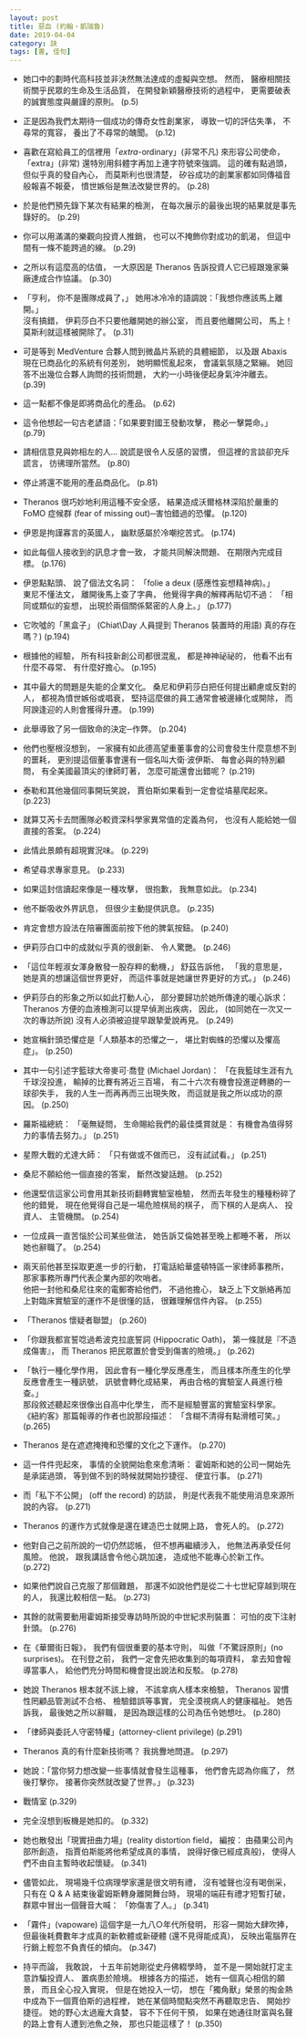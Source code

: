 ```yaml
---
layout: post
title: 惡血 (約翰‧凱瑞魯)
date: 2019-04-04
category: 訣
tags: [書, 佳句]
---
```


- 她口中的劃時代高科技並非決然無法達成的虛擬與空想。
然而， 醫療相關技術關乎民眾的生命及生活品質，
在開發新穎醫療技術的過程中，
更需要破表的誠實態度與嚴謹的原則。 (p.5)


- 正是因為我們太期待一個成功的傳奇女性創業家，
導致一切的評估失準，
不尋常的寬容，
養出了不尋常的醜聞。 (p.12)

<!--more-->


- 喜歡在寫給員工的信裡用「*extra*-ordinary」(非常不凡) 來形容公司使命，
「extra」(非常) 還特別用斜體字再加上連字符號來強調。
這的確有點過頭，
但似乎真的發自內心，
而莫斯利也很清楚，
矽谷成功的創業家都如同傳福音般報喜不報憂，
憤世嫉俗是無法改變世界的。 (p.28)


- 於是他們預先錄下某次有結果的檢測，
在每次展示的最後出現的結果就是事先錄好的。 (p.29)


- 你可以用滿滿的樂觀向投資人推銷，
也可以不掩飾你對成功的飢渴，
但這中間有一條不能跨過的線。 (p.29)


- 之所以有這麼高的估值，
一大原因是 Theranos 告訴投資人它已經跟幾家藥廠達成合作協議。 (p.30)


- 「亨利， 你不是團隊成員了，」
她用冰冷冷的語調說：「我想你應該馬上離開。」<br />
沒有搞錯，
伊莉莎白不只要他離開她的辦公室，
而且要他離開公司，
馬上！
莫斯利就這樣被開除了。 (p.31)


- 可是等到 MedVenture 合夥人問到微晶片系統的具體細節，
以及跟 Abaxis 現在已商品化的系統有何差別，
她明顯慌亂起來，
會議氣氛隨之緊繃。
她回答不出幾位合夥人詢問的技術問題，
大約一小時後便起身氣沖沖離去。 (p.39)


- 這一點都不像是即將商品化的產品。 (p.62)


- 這令他想起一句古老諺語：「如果要對國王發動攻擊，
務必一擊斃命。」 (p.79)


- 請相信意見與妳相左的人... 說謊是很令人反感的習慣，
但這裡的言談卻充斥謊言，
彷彿理所當然。 (p.80)


- 停止將還不能用的產品商品化。 (p.81)


- Theranos 很巧妙地利用這種不安全感，
結果造成沃爾格林深陷於嚴重的 FoMO 症候群 (fear of missing out)─害怕錯過的恐懼。 (p.120)


- 伊恩是拘謹寡言的英國人，
幽默感屬於冷嘲挖苦式。 (p.174)


- 如此每個人接收到的訊息才會一致，
才能共同解決問題、 在期限內完成目標。 (p.176)


- 伊恩點點頭、 說了個法文名詞： 「folie a deux (感應性妄想精神病)。」<br />
東尼不懂法文，
離開後馬上查了字典，
他覺得字典的解釋再貼切不過： 「相同或類似的妄想，
出現於兩個關係緊密的人身上。」 (p.177)


- 它吹噓的「黑盒子」 (Chiat\Day 人員提到 Theranos 裝置時的用語) 真的存在嗎？) (p.194)


- 根據他的經驗，
所有科技新創公司都很混亂，
都是神神祕祕的，
他看不出有什麼不尋常、 有什麼好擔心。 (p.195)


- 其中最大的問題是失能的企業文化。
桑尼和伊莉莎白把任何提出顧慮或反對的人，
都視為憤世嫉俗或唱衰，
堅持這麼做的員工通常會被邊緣化或開除，
而阿諛逢迎的人則會獲得升遷。 (p.199)


- 此舉導致了另一個致命的決定─作弊。 (p.204)


- 他們也壓根沒想到，
一家擁有如此德高望重董事會的公司會發生什麼意想不到的噩耗，
更別提這個董事會還有一個名叫大衛‧波伊斯、 每會必與的特別顧問，
有全美國最頂尖的律師盯著，
怎麼可能還會出錯呢？ (p.219)


- 泰勒和其他幾個同事開玩笑說，
賈伯斯如果看到一定會從墳墓爬起來。 (p.223)


- 就算艾芮卡去問團隊必較資深科學家異常值的定義為何，
也沒有人能給她一個直接的答案。 (p.224)


- 此情此景頗有超現實況味。 (p.229)


- 希望尋求專家意見。 (p.233)


- 如果這封信讀起來像是一種攻擊，
很抱歉， 我無意如此。 (p.234)


- 他不斷吸收外界訊息，
但很少主動提供訊息。 (p.235)


- 肯定會想方設法在陪審團面前按下他的脾氣按鈕。 (p.240)


- 伊莉莎白口中的成就似乎真的很創新、 令人驚艷。 (p.246)


- 「這位年輕淑女渾身散發一股存粹的動機，」
舒茲告訴他，
「我的意思是，
她是真的想讓這個世界更好，
而這件事就是她讓世界更好的方式。」 (p.246)


- 伊莉莎白的形象之所以如此打動人心，
部分要歸功於她所傳達的暖心訴求： Theranos 方便的血液檢測可以提早偵測出疾病，
因此， (如同她在一次又一次的專訪所說) 沒有人必須被迫提早跟摯愛說再見。 (p.249)


- 她宣稱針頭恐懼症是「人類基本的恐懼之一，
堪比對蜘蛛的恐懼以及懼高症」。 (p.250)


- 其中一句引述字籃球大帝麥可‧喬登 (Michael Jordan)：
「在我籃球生涯有九千球沒投進，
輸掉的比賽有將近三百場，
有二十六次有機會投進逆轉勝的一球卻失手，
我的人生一而再再而三出現失敗，
而這就是我之所以成功的原因。 (p.250)


- 羅斯福總統： 「毫無疑問，
生命賜給我們的最佳獎賞就是： 有機會為值得努力的事情去努力。」 (p.251)


- 星際大戰的尤達大師： 「只有做或不做而已，
沒有試試看。」 (p.251)


- 桑尼不願給他一個直接的答案，
斷然改變話題。 (p.252)


- 他還堅信這家公司會用其新技術翻轉實驗室檢驗，
然而去年發生的種種粉碎了他的錯覺，
現在他覺得自己是一場危險棋局的棋子，
而下棋的人是病人、 投資人、 主管機關。 (p.254)


- 一位成員一直苦惱於公司某些做法，
她告訴艾倫她甚至晚上都睡不著，
所以她也辭職了。 (p.254)


- 兩天前他甚至採取更進一步的行動，
打電話給華盛頓特區一家律師事務所，
那家事務所專門代表企業內部的吹哨者。<br />
他把一封他和桑尼往來的電郵寄給他們，
不過他擔心，
缺乏上下文脈絡再加上對臨床實驗室的運作不是很懂的話，
很難理解信件內容。 (p.255)


- 「Theranos 懷疑者聯盟」 (p.260)


- 「你跟我都宣誓唸過希波克拉底誓詞 (Hippocratic Oath)，
第一條就是『不造成傷害』，
而 Theranos 把民眾置於會受到傷害的險境。」 (p.262)


- 「執行一種化學作用，
因此會有一種化學反應產生，
而且樣本所產生的化學反應會產生一種訊號，
訊號會轉化成結果，
再由合格的實驗室人員進行檢查。」<br />
那段敘述聽起來很像出自高中化學生，
而不是經驗豐富的實驗室科學家。
《紐約客》那篇報導的作者也說那段描述： 「含糊不清得有點滑稽可笑。」 (p.265)


- Theranos 是在遮遮掩掩和恐懼的文化之下運作。 (p.270)


- 這一件件兜起來，
事情的全貌開始愈來愈清晰： 霍姆斯和她的公司一開始先是承諾過頭，
等到做不到的時候就開始抄捷徑、 便宜行事。 (p.271)


- 而「私下不公開」 (off the record) 的訪談，
則是代表我不能使用消息來源所說的內容。 (p.271)


- Theranos 的運作方式就像是還在建造巴士就開上路， 會死人的。 (p.272)


- 他對自己之前所說的一切仍然認帳，
但不想再繼續涉入，
他無法再承受任何風險。
他說，
跟我講話會令他心跳加速，
造成他不能專心於新工作。 (p.272)


- 如果他們說自己克服了那個難題，
那還不如說他們是從二十七世紀穿越到現在的人，
我還比較相信一點。 (p.273)


- 其餘的就需要動用霍姆斯接受專訪時所說的中世紀求刑裝置： 可怕的皮下注射針頭。 (p.276)


- 在《華爾街日報》，
我們有個很重要的基本守則，
叫做「不驚訝原則」(no surprises)。
在刊登之前，
我們一定會先把收集到的每項資料，
拿去知會報導當事人，
給他們充分時間和機會提出說法和反駁。 (p.278)


- 她說 Theranos 根本就不該上線，
不該拿病人樣本來檢驗，
Theranos 習慣性罔顧品管測試不合格、 檢驗錯誤等事實，
完全漠視病人的健康福祉。
她告訴我，
最後她之所以辭職，
是因為跟這樣的公司為伍令她想吐。 (p.280)


- 「律師與委託人守密特權」(attorney-client privilege) (p.291)


- Theranos 真的有什麼新技術嗎？
我挑釁地問道。 (p.297)


- 她說：「當你努力想改變一些事情就會發生這種事，
他們會先認為你瘋了，
然後打擊你，
接著你突然就改變了世界。」 (p.323)


- 戰情室 (p.329)


- 完全沒想到板機是她扣的。 (p.332)


- 她也散發出「現實扭曲力場」(reality distortion field，
編按： 由蘋果公司內部所創造，
指賈伯斯能將他希望成真的事情，
說得好像已經成真般)，
使得人們不由自主暫時收起懷疑。 (p.341)


- 儘管如此，
現場幾千位病理學家還是很文明有禮，
沒有噓聲也沒有喝倒采，
只有在 Q & A 結束後霍姆斯轉身離開舞台時，
現場的端莊有禮才短暫打破，
群眾中冒出一個聲音大喊： 「妳傷害了人。」 (p.341)


- 「霧件」(vapoware) 這個字是一九八○年代所發明，
形容一開始大肆吹捧，
但最後耗費數年才成真的新軟體或新硬體 (還不見得能成真)，
反映出電腦界在行銷上輕忽不負責任的傾向。 (p.347)


- 持平而論，
我敢說，
十五年前她剛從史丹佛輟學時，
並不是一開始就打定主意詐騙投資人、 置病患於險境。
根據各方的描述，
她有一個真心相信的願景，
而且全心投入實現，
但是在她投入一切，
想在「獨角獸」榮景的掏金熱中成為下一個賈伯斯的過程裡，
她在某個時間點突然不再聽取忠告、 開始抄捷徑。
她的野心太過龐大貪婪，
容不下任何干預，
如果在她通往財富與名聲的路上會有人遭到池魚之殃，
那也只能這樣了！ (p.350)

